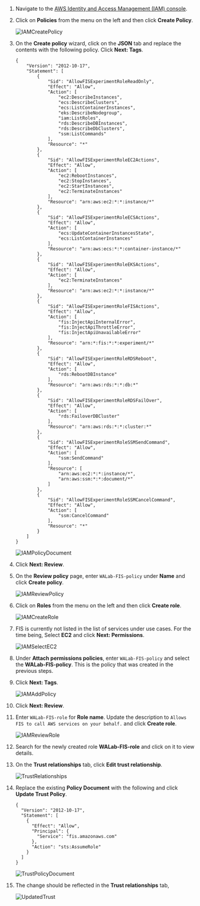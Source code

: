 
1. Navigate to the [AWS Identity and Access Management (IAM) console](https://console.aws.amazon.com/iamv2/home?#/home).

1. Click on **Policies** from the menu on the left and then click **Create Policy**.

    ![IAMCreatePolicy](/Common/FISExecutionRole/IAMCreatePolicy.png?classes=lab_picture_auto)

1. On the **Create policy** wizard, click on the **JSON** tab and replace the contents with the following policy. Click **Next: Tags**.

    ```
    {
        "Version": "2012-10-17",
        "Statement": [
            {
                "Sid": "AllowFISExperimentRoleReadOnly",
                "Effect": "Allow",
                "Action": [
                    "ec2:DescribeInstances",
                    "ecs:DescribeClusters",
                    "ecs:ListContainerInstances",
                    "eks:DescribeNodegroup",
                    "iam:ListRoles",
                    "rds:DescribeDBInstances",
                    "rds:DescribeDbClusters",
                    "ssm:ListCommands"
                ],
                "Resource": "*"
            },
            {
                "Sid": "AllowFISExperimentRoleEC2Actions",
                "Effect": "Allow",
                "Action": [
                    "ec2:RebootInstances",
                    "ec2:StopInstances",
                    "ec2:StartInstances",
                    "ec2:TerminateInstances"
                ],
                "Resource": "arn:aws:ec2:*:*:instance/*"
            },
            {
                "Sid": "AllowFISExperimentRoleECSActions",
                "Effect": "Allow",
                "Action": [
                    "ecs:UpdateContainerInstancesState",
                    "ecs:ListContainerInstances"
                ],
                "Resource": "arn:aws:ecs:*:*:container-instance/*"
            },
            {
                "Sid": "AllowFISExperimentRoleEKSActions",
                "Effect": "Allow",
                "Action": [
                    "ec2:TerminateInstances"
                ],
                "Resource": "arn:aws:ec2:*:*:instance/*"
            },
            {
                "Sid": "AllowFISExperimentRoleFISActions",
                "Effect": "Allow",
                "Action": [
                    "fis:InjectApiInternalError",
                    "fis:InjectApiThrottleError",
                    "fis:InjectApiUnavailableError"
                ],
                "Resource": "arn:*:fis:*:*:experiment/*"
            },
            {
                "Sid": "AllowFISExperimentRoleRDSReboot",
                "Effect": "Allow",
                "Action": [
                    "rds:RebootDBInstance"
                ],
                "Resource": "arn:aws:rds:*:*:db:*"
            },
            {
                "Sid": "AllowFISExperimentRoleRDSFailOver",
                "Effect": "Allow",
                "Action": [
                    "rds:FailoverDBCluster"
                ],
                "Resource": "arn:aws:rds:*:*:cluster:*"
            },
            {
                "Sid": "AllowFISExperimentRoleSSMSendCommand",
                "Effect": "Allow",
                "Action": [
                    "ssm:SendCommand"
                ],
                "Resource": [
                    "arn:aws:ec2:*:*:instance/*",
                    "arn:aws:ssm:*:*:document/*"
                ]
            },
            {
                "Sid": "AllowFISExperimentRoleSSMCancelCommand",
                "Effect": "Allow",
                "Action": [
                    "ssm:CancelCommand"
                ],
                "Resource": "*"
            }
        ]
    }
    ```

    ![IAMPolicyDocument](/Common/FISExecutionRole/IAMPolicyDocument.png?classes=lab_picture_auto)

1. Click **Next: Review**.

1. On the **Review policy** page, enter `WALab-FIS-policy` under **Name** and click **Create policy**.

    ![IAMReviewPolicy](/Common/FISExecutionRole/IAMReviewPolicy.png?classes=lab_picture_auto)

1. Click on **Roles** from the menu on the left and then click **Create role**.

    ![IAMCreateRole](/Common/FISExecutionRole/IAMCreateRole.png?classes=lab_picture_auto)

1. FIS is currently not listed in the list of services under use cases. For the time being, Select **EC2** and click **Next: Permissions**.

    ![IAMSelectEC2](/Common/FISExecutionRole/IAMSelectEC2.png?classes=lab_picture_auto)

1. Under **Attach permissions policies**, enter `WALab-FIS-policy` and select the **WALab-FIS-policy**. This is the policy that was created in the previous steps.

1. Click **Next: Tags**.

    ![IAMAddPolicy](/Common/FISExecutionRole/IAMAddPolicy.png?classes=lab_picture_auto)

1. Click **Next: Review**.

1. Enter `WALab-FIS-role` for **Role name**. Update the description to `Allows FIS to call AWS services on your behalf.` and click **Create role**.

    ![IAMReviewRole](/Common/FISExecutionRole/IAMReviewRole.png?classes=lab_picture_auto)

1. Search for the newly created role **WALab-FIS-role** and click on it to view details.

1. On the **Trust relationships** tab, click **Edit trust relationship**.

    ![TrustRelationships](/Common/FISExecutionRole/TrustRelationships.png?classes=lab_picture_auto)

1. Replace the existing **Policy Document** with the following and click **Update Trust Policy**.

    ```
    {
      "Version": "2012-10-17",
      "Statement": [
        {
          "Effect": "Allow",
          "Principal": {
            "Service": "fis.amazonaws.com"
          },
          "Action": "sts:AssumeRole"
        }
      ]
    }
    ```

    ![TrustPolicyDocument](/Common/FISExecutionRole/TrustPolicyDocument.png?classes=lab_picture_auto)

1. The change should be reflected in the **Trust relationships** tab,

    ![UpdatedTrust](/Common/FISExecutionRole/UpdatedTrust.png?classes=lab_picture_auto)

